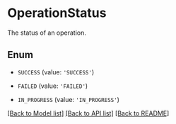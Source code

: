 # OperationStatus

The status of an operation.

## Enum

* `SUCCESS` (value: `'SUCCESS'`)

* `FAILED` (value: `'FAILED'`)

* `IN_PROGRESS` (value: `'IN_PROGRESS'`)

[[Back to Model list]](../README.md#documentation-for-models) [[Back to API list]](../README.md#documentation-for-api-endpoints) [[Back to README]](../README.md)


